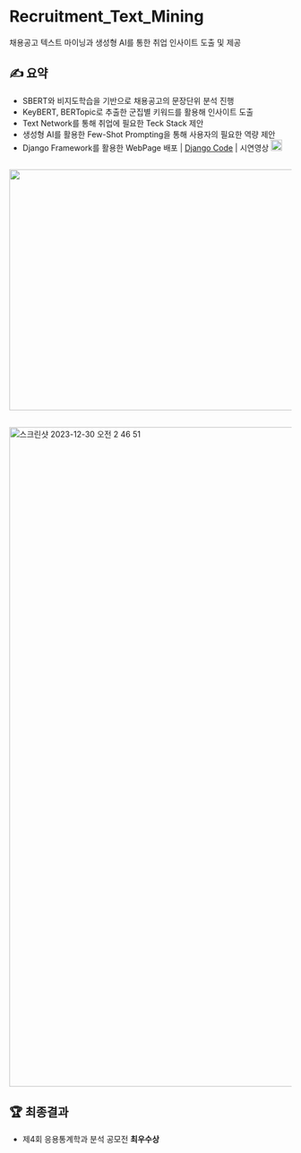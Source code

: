 # Recruitment_Text_Mining
채용공고 텍스트 마이닝과 생성형 AI를 통한 취업 인사이트 도출 및 제공 

## ✍ 요약
- SBERT와 비지도학습을 기반으로 채용공고의 문장단위 분석 진행
- KeyBERT, BERTopic로 추출한 군집별 키워드를 활용해 인사이트 도출
- Text Network를 통해 취업에 필요한 Teck Stack 제안
- 생성형 AI를 활용한 Few-Shot Prompting을 통해 사용자의 필요한 역량 제안
- Django Framework를 활용한 WebPage 배포 | [Django Code](https://github.com/GGoodong/Stats_Django) | 시연영상 <a href="https://www.youtube.com/watch?v=mXCxreP3_cQ"> <img src="https://img.shields.io/badge/-video-8AC926?style=for-the-badge" height="20px" style="margin-bottom: -5px" /> </a> 

##
<img src="https://github.com/tgwon/Recruitment_Text_Mining/assets/102985590/0d82da35-9e6e-44b3-87ef-27937bcb28b8"  width="1177" height="430">

##
<img width="1177" alt="스크린샷 2023-12-30 오전 2 46 51" src="https://github.com/GGoodong/Recruitment_Text_Mining/assets/132545436/65ba99aa-345f-42e7-8758-2e5d9fb18154">


## 🏆 최종결과
- 제4회 응용통계학과 분석 공모전 **최우수상**
